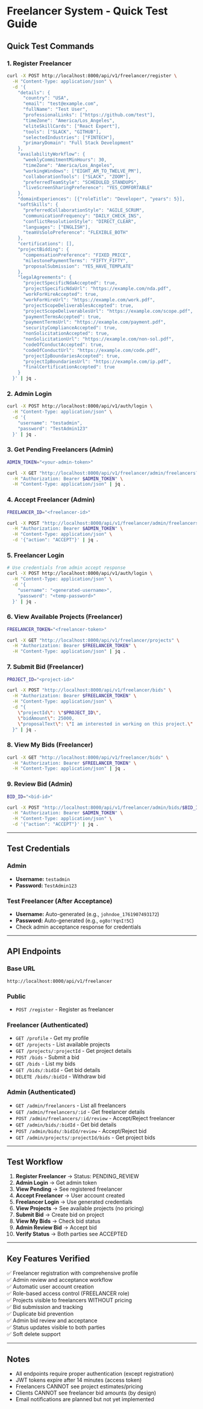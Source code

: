 # Freelancer System - Quick Test Guide

## Quick Test Commands

### 1. Register Freelancer

```bash
curl -X POST http://localhost:8000/api/v1/freelancer/register \
  -H "Content-Type: application/json" \
  -d '{
    "details": {
      "country": "USA",
      "email": "test@example.com",
      "fullName": "Test User",
      "professionalLinks": ["https://github.com/test"],
      "timeZone": "America/Los_Angeles",
      "eliteSkillCards": ["React Expert"],
      "tools": ["SLACK", "GITHUB"],
      "selectedIndustries": ["FINTECH"],
      "primaryDomain": "Full Stack Development"
    },
    "availabilityWorkflow": {
      "weeklyCommitmentMinHours": 30,
      "timeZone": "America/Los_Angeles",
      "workingWindows": ["EIGHT_AM_TO_TWELVE_PM"],
      "collaborationTools": ["SLACK", "ZOOM"],
      "preferredTeamStyle": "SCHEDULED_STANDUPS",
      "liveScreenSharingPreference": "YES_COMFORTABLE"
    },
    "domainExperiences": [{"roleTitle": "Developer", "years": 5}],
    "softSkills": {
      "preferredCollaborationStyle": "AGILE_SCRUM",
      "communicationFrequency": "DAILY_CHECK_INS",
      "conflictResolutionStyle": "DIRECT_CLEAR",
      "languages": ["ENGLISH"],
      "teamVsSoloPreference": "FLEXIBLE_BOTH"
    },
    "certifications": [],
    "projectBidding": {
      "compensationPreference": "FIXED_PRICE",
      "milestonePaymentTerms": "FIFTY_FIFTY",
      "proposalSubmission": "YES_HAVE_TEMPLATE"
    },
    "legalAgreements": {
      "projectSpecificNdaAccepted": true,
      "projectSpecificNdaUrl": "https://example.com/nda.pdf",
      "workForHireAccepted": true,
      "workForHireUrl": "https://example.com/work.pdf",
      "projectScopeDeliverablesAccepted": true,
      "projectScopeDeliverablesUrl": "https://example.com/scope.pdf",
      "paymentTermsAccepted": true,
      "paymentTermsUrl": "https://example.com/payment.pdf",
      "securityComplianceAccepted": true,
      "nonSolicitationAccepted": true,
      "nonSolicitationUrl": "https://example.com/non-sol.pdf",
      "codeOfConductAccepted": true,
      "codeOfConductUrl": "https://example.com/code.pdf",
      "projectIpBoundariesAccepted": true,
      "projectIpBoundariesUrl": "https://example.com/ip.pdf",
      "finalCertificationAccepted": true
    }
  }' | jq .
```

### 2. Admin Login

```bash
curl -X POST http://localhost:8000/api/v1/auth/login \
  -H "Content-Type: application/json" \
  -d '{
    "username": "testadmin",
    "password": "TestAdmin123"
  }' | jq .
```

### 3. Get Pending Freelancers (Admin)

```bash
ADMIN_TOKEN="<your-admin-token>"

curl -X GET "http://localhost:8000/api/v1/freelancer/admin/freelancers?status=PENDING_REVIEW" \
  -H "Authorization: Bearer $ADMIN_TOKEN" \
  -H "Content-Type: application/json" | jq .
```

### 4. Accept Freelancer (Admin)

```bash
FREELANCER_ID="<freelancer-id>"

curl -X POST "http://localhost:8000/api/v1/freelancer/admin/freelancers/$FREELANCER_ID/review" \
  -H "Authorization: Bearer $ADMIN_TOKEN" \
  -H "Content-Type: application/json" \
  -d '{"action": "ACCEPT"}' | jq .
```

### 5. Freelancer Login

```bash
# Use credentials from admin accept response
curl -X POST http://localhost:8000/api/v1/auth/login \
  -H "Content-Type: application/json" \
  -d '{
    "username": "<generated-username>",
    "password": "<temp-password>"
  }' | jq .
```

### 6. View Available Projects (Freelancer)

```bash
FREELANCER_TOKEN="<freelancer-token>"

curl -X GET "http://localhost:8000/api/v1/freelancer/projects" \
  -H "Authorization: Bearer $FREELANCER_TOKEN" \
  -H "Content-Type: application/json" | jq .
```

### 7. Submit Bid (Freelancer)

```bash
PROJECT_ID="<project-id>"

curl -X POST "http://localhost:8000/api/v1/freelancer/bids" \
  -H "Authorization: Bearer $FREELANCER_TOKEN" \
  -H "Content-Type: application/json" \
  -d "{
    \"projectId\": \"$PROJECT_ID\",
    \"bidAmount\": 25000,
    \"proposalText\": \"I am interested in working on this project.\"
  }" | jq .
```

### 8. View My Bids (Freelancer)

```bash
curl -X GET "http://localhost:8000/api/v1/freelancer/bids" \
  -H "Authorization: Bearer $FREELANCER_TOKEN" \
  -H "Content-Type: application/json" | jq .
```

### 9. Review Bid (Admin)

```bash
BID_ID="<bid-id>"

curl -X POST "http://localhost:8000/api/v1/freelancer/admin/bids/$BID_ID/review" \
  -H "Authorization: Bearer $ADMIN_TOKEN" \
  -H "Content-Type: application/json" \
  -d '{"action": "ACCEPT"}' | jq .
```

---

## Test Credentials

### Admin

- **Username:** `testadmin`
- **Password:** `TestAdmin123`

### Test Freelancer (After Acceptance)

- **Username:** Auto-generated (e.g., `johndoe_1761907493172`)
- **Password:** Auto-generated (e.g., `og8o!YqnI!5C`)
- Check admin acceptance response for credentials

---

## API Endpoints

### Base URL

```
http://localhost:8000/api/v1/freelancer
```

### Public

- `POST /register` - Register as freelancer

### Freelancer (Authenticated)

- `GET /profile` - Get my profile
- `GET /projects` - List available projects
- `GET /projects/:projectId` - Get project details
- `POST /bids` - Submit a bid
- `GET /bids` - List my bids
- `GET /bids/:bidId` - Get bid details
- `DELETE /bids/:bidId` - Withdraw bid

### Admin (Authenticated)

- `GET /admin/freelancers` - List all freelancers
- `GET /admin/freelancers/:id` - Get freelancer details
- `POST /admin/freelancers/:id/review` - Accept/Reject freelancer
- `GET /admin/bids/:bidId` - Get bid details
- `POST /admin/bids/:bidId/review` - Accept/Reject bid
- `GET /admin/projects/:projectId/bids` - Get project bids

---

## Test Workflow

1. **Register Freelancer** → Status: PENDING_REVIEW
2. **Admin Login** → Get admin token
3. **View Pending** → See registered freelancer
4. **Accept Freelancer** → User account created
5. **Freelancer Login** → Use generated credentials
6. **View Projects** → See available projects (no pricing)
7. **Submit Bid** → Create bid on project
8. **View My Bids** → Check bid status
9. **Admin Review Bid** → Accept bid
10. **Verify Status** → Both parties see ACCEPTED

---

## Key Features Verified

✅ Freelancer registration with comprehensive profile  
✅ Admin review and acceptance workflow  
✅ Automatic user account creation  
✅ Role-based access control (FREELANCER role)  
✅ Projects visible to freelancers WITHOUT pricing  
✅ Bid submission and tracking  
✅ Duplicate bid prevention  
✅ Admin bid review and acceptance  
✅ Status updates visible to both parties  
✅ Soft delete support

---

## Notes

- All endpoints require proper authentication (except registration)
- JWT tokens expire after 14 minutes (access token)
- Freelancers CANNOT see project estimates/pricing
- Clients CANNOT see freelancer bid amounts (by design)
- Email notifications are planned but not yet implemented
